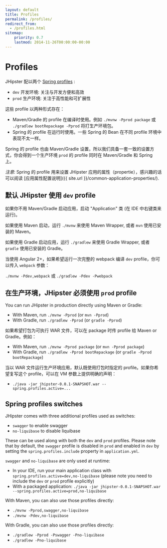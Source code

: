 ```yaml
---
layout: default
title: Profiles
permalink: /profiles/
redirect_from:
  - /profiles.html
sitemap:
    priority: 0.7
    lastmod: 2014-11-26T00:00:00-00:00
---
```


# <i class="fa fa-group"></i> Profiles

JHipster 配以两个 [Spring profiles](http://docs.spring.io/spring-boot/docs/current/reference/html/boot-features-profiles.html) :

*   `dev` 开发环境: 关注与开发方便和高效
*   `prod` 生产环境: 关注于高性能和可扩展性

这些 profile 以两种形式存在：

*   Maven/Gradle 的 profile 在编译时使用。例如 `./mvnw -Pprod package` 或 `./gradlew bootRepackage -Pprod` 将打生产环境包。
*   Spring 的 profile 在运行时使用。一些 Spring 的 Bean 在不同 profile 环境中表现不太一样。

Spring 的 profile 也由 Maven/Gradle 设置，所以我们具备一套一致的设置方式，你会得到一个生产环境 `prod` 的 profile 同时在 Maven/Gradle 和 Spring 上。

_注意:_ Spring 的 profile 用来设置 JHipster 应用的属性（propertie），感兴趣的话可以阅读 [应用属性配置说明]({{ site.url }}/common-application-properties/).

## 默认 JHipster 使用 `dev` profile

如果你不用 Maven/Gradle 启动应用，启动 "Application" 类 (在 IDE 中右键类来运行)。

如果使用 Maven 启动，运行 `./mvnw` 来使用 Maven Wrapper, 或者 `mvn` 使用已安装的 Maven。

如果使用 Gradle 启动应用，运行 `./gradlew` 来使用 Gradle Wrapper, 或者 `gradle` 使用已安装的 Gradle。

当使用 Angular 2+，如果希望运行一次完整的 webpack 编译 `dev` profile，你可以传入 `webpack` 参数：

  `./mvnw -Pdev,webpack`
  或
  `./gradlew -Pdev -Pwebpack`

## 在生产环境，JHipster 必须使用 `prod` profile

You can run JHipster in production directly using Maven or Gradle:

*   With Maven, run `./mvnw -Pprod` (or `mvn -Pprod`)
*   With Gradle, run `./gradlew -Pprod` (or `gradle -Pprod`)

如果希望打包为可执行 WAR 文件，可以在 package 时传 profile 给 Maven or Gradle。例如：

*   With Maven, run `./mvnw -Pprod package` (or `mvn -Pprod package`)
*   With Gradle, run `./gradlew -Pprod bootRepackage` (or `gradle -Pprod bootRepackage`)

当以 WAR 文件运行生产环境应用，默认既使用打包时指定的 profile。如果你希望复写这个 profile，可以在 VM 参数上提供明确的声明：

*   `./java -jar jhipster-0.0.1-SNAPSHOT.war --spring.profiles.active=...`

## Spring profiles switches

JHipster comes with three additional profiles used as switches:

*   `swagger` to enable swagger
*   `no-liquibase` to disable liquibase

These can be used along with both the `dev` and `prod` profiles. Please note that by default, the `swagger` profile is disabled in `prod` and enabled in `dev` by setting the `spring.profiles.include` property in `application.yml`.

`swagger` and `no-liquibase` are only used at runtime:

*   In your IDE, run your main application class with `spring.profiles.active=dev,no-liquibase` (please note you need to include the `dev` or `prod` profile explicitly)
*   With a packaged application: `./java -jar jhipster-0.0.1-SNAPSHOT.war --spring.profiles.active=prod,no-liquibase`

With Maven, you can also use those profiles directly:

*   `./mvnw -Pprod,swagger,no-liquibase`
*   `./mvnw -Pdev,no-liquibase`

With Gradle, you can also use those profiles directly:

*   `./gradlew -Pprod -Pswagger -Pno-liquibase`
*   `./gradlew -Pno-liquibase`
